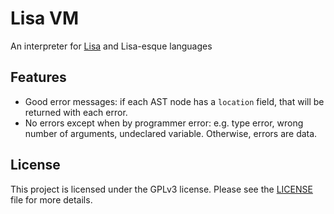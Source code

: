 # Lisa VM

An interpreter for [Lisa](https://github.com/chicode/lisa) and Lisa-esque
languages

## Features

- Good error messages: if each AST node has a `location` field, that will be
  returned with each error.
- No errors except when by programmer error: e.g. type error, wrong number of
  arguments, undeclared variable. Otherwise, errors are data.

## License

This project is licensed under the GPLv3 license. Please see the
[LICENSE](LICENSE) file for more details.
